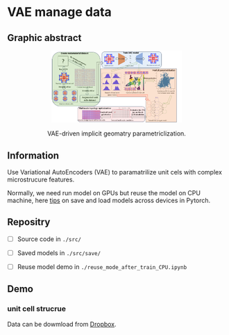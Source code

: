 # VAE manage data
## Graphic abstract 
<div align="center">
  <img src="./images/abstract.png" alt="An example image" width="300"/>
  <p> VAE-driven implicit geomatry parametriclization.</p>
</div>

## Information 
Use Variational AutoEncoders (VAE) to paramatrilize  unit cels with complex microstrucure features.

Normally, we need run model on GPUs but reuse the model on CPU machine, here [tips](https://pytorch.org/tutorials/recipes/recipes/save_load_across_devices.html) on save and load models across devices in Pytorch.


## Repositry

- [ ] Source code in `./src/`
- [ ] Saved models in `./src/save/`
- [ ] Reuse model demo in `./reuse_mode_after_train_CPU.ipynb`



## Demo

### unit cell strucrue

Data can be dowmload from [Dropbox](https://www.dropbox.com/scl/fo/xqdwyfjq1lhgu1pv7iqfu/h?rlkey=jlaoermw6k5sj107kzw5bj0fk&dl=0).





